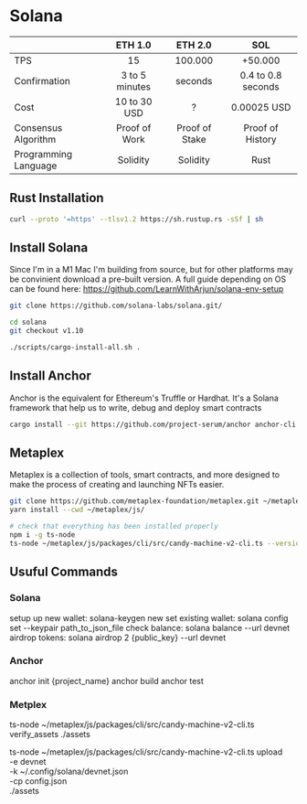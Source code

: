 # Solana

|                      | ETH 1.0        | ETH 2.0        | SOL                |
|----------------------|:--------------:|:--------------:|:------------------:|
| TPS                  | 15             | 100.000        | +50.000            |
| Confirmation         | 3 to 5 minutes | seconds        | 0.4 to 0.8 seconds |
| Cost                 | 10 to 30 USD   | ?              | 0.00025 USD        |
| Consensus Algorithm  | Proof of Work  | Proof of Stake | Proof of History   |
| Programming Language | Solidity       | Solidity       | Rust               |

## Rust Installation
```bash
curl --proto '=https' --tlsv1.2 https://sh.rustup.rs -sSf | sh
```


## Install Solana

Since I'm in a M1 Mac I'm building from source, but for other platforms may be convinient download a pre-built version. A full guide depending on OS can be found here: https://github.com/LearnWithArjun/solana-env-setup

```bash
git clone https://github.com/solana-labs/solana.git/

cd solana
git checkout v1.10

./scripts/cargo-install-all.sh .
```

## Install Anchor
Anchor is the equivalent for Ethereum's Truffle or Hardhat. It's a Solana framework that help us to write, debug and deploy smart contracts

```bash
cargo install --git https://github.com/project-serum/anchor anchor-cli --locked
```

## Metaplex

Metaplex is a collection of tools, smart contracts, and more designed to make the process of creating and launching NFTs easier.

```bash
git clone https://github.com/metaplex-foundation/metaplex.git ~/metaplex
yarn install --cwd ~/metaplex/js/

# check that everything has been installed properly
npm i -g ts-node
ts-node ~/metaplex/js/packages/cli/src/candy-machine-v2-cli.ts --version
```

## Usuful Commands
### Solana
setup up new wallet: solana-keygen new
set existing wallet: solana config set --keypair path_to_json_file
check balance: solana balance --url devnet
airdrop tokens: solana airdrop 2 {public_key} --url devnet


### Anchor
anchor init {project_name}
anchor build
anchor test

### Metplex

ts-node ~/metaplex/js/packages/cli/src/candy-machine-v2-cli.ts verify_assets ./assets

ts-node ~/metaplex/js/packages/cli/src/candy-machine-v2-cli.ts upload \
    -e devnet \
    -k ~/.config/solana/devnet.json \
    -cp config.json \
    ./assets
    